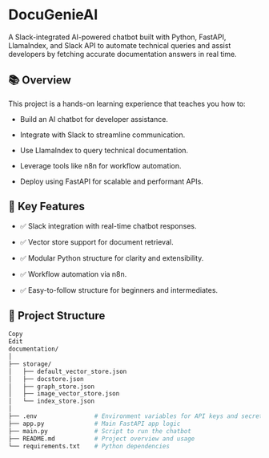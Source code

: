 <h1>DocuGenieAI</h1>

A Slack-integrated AI-powered chatbot built with Python, FastAPI, LlamaIndex, and Slack API to automate technical queries and assist developers by fetching accurate documentation answers in real time.


## 📚 Overview
This project is a hands-on learning experience that teaches you how to:

 - Build an AI chatbot for developer assistance.

 - Integrate with Slack to streamline communication.

 - Use LlamaIndex to query technical documentation.

 - Leverage tools like n8n for workflow automation.

 - Deploy using FastAPI for scalable and performant APIs.


## 🧠 Key Features
 - ✅ Slack integration with real-time chatbot responses.

 - ✅ Vector store support for document retrieval.

 - ✅ Modular Python structure for clarity and extensibility.

 - ✅ Workflow automation via n8n.

 - ✅ Easy-to-follow structure for beginners and intermediates.



## 📁 Project Structure
```bash
Copy
Edit
documentation/
│
├── storage/
│   ├── default_vector_store.json
│   ├── docstore.json
│   ├── graph_store.json
│   ├── image_vector_store.json
│   └── index_store.json
│
├── .env                # Environment variables for API keys and secrets
├── app.py              # Main FastAPI app logic
├── main.py             # Script to run the chatbot
├── README.md           # Project overview and usage
└── requirements.txt    # Python dependencies
```

